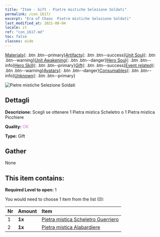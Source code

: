 ```yaml
---
title: "Item - Gift - Pietre mistiche Selezione Soldati"
permalink: /con_1617/
excerpt: "Era of Chaos  Pietre mistiche Selezione Soldati"
last_modified_at: 2021-08-04
locale: it
ref: "con_1617.md"
toc: false
classes: wide
---
```

 [Materials](/ItemsIT/){: .btn .btn--primary}[Artifacts](/ItemsIT/Artifacts/){: .btn .btn--success}[Unit Soul](/ItemsIT/UnitSoul/){: .btn .btn--warning}[Unit Awakening](/ItemsIT/UnitAwakening/){: .btn .btn--danger}[Hero Soul](/ItemsIT/HeroSoul/){: .btn .btn--info}[Hero Skill](/ItemsIT/HeroSkill/){: .btn .btn--primary}[Gift](/ItemsIT/Gift/){: .btn .btn--success}[Event related](/ItemsIT/Events/){: .btn .btn--warning}[Avatars](/ItemsIT/Avatars/){: .btn .btn--danger}[Consumables](/ItemsIT/Consumables/){: .btn .btn--info}[Unknown](/ItemsIT/Unknown/){: .btn .btn--primary}

 ![Pietre mistiche Selezione Soldati](/images/t/i_907233.png)

## Dettagli
 **Descrizione:** Scegli se ottenere 1 Pietra mistica Scheletro o 1 Pietra mistica Picchiere

 **Quality:** <span style="color: #DA70D6">OK</span>

 **Type:** Gift

## Gather

  None

## This item contains:

 **Required Level to open:** 1

 You would need to choose 1 item from the list (0):

  | Nr | Amount |     Item    |
  |:---|:-------|:------------|
  | 1 |  **1x** | [Pietra mistica Scheletro Guerriero](/ItemsIT/unt_297/) |  | 
  | 2 |  **1x** | [Pietra mistica Alabardiere](/ItemsIT/unt_282/) |  | 
